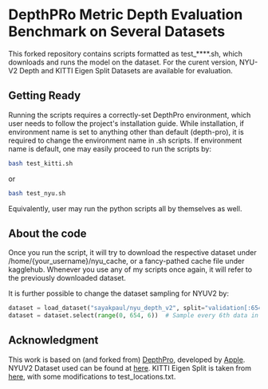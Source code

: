 # DepthPRo Metric Depth Evaluation Benchmark on Several Datasets
This forked repository contains scripts formatted as test_****.sh, which downloads and runs the model on the dataset. For the curent version, NYU-V2 Depth and KITTI Eigen Split Datasets are available for evaluation. 

## Getting Ready
Running the scripts requires a correctly-set DepthPro environment, which user needs to follow the project's installation guide.
While installation, if environment name is set to anything other than default (depth-pro), it is required to change the environment name in .sh scripts.
If environment name is default, one may easily proceed to run the scripts by:
```bash
bash test_kitti.sh
```
or
```bash
bash test_nyu.sh
```
Equivalently, user may run the python scripts all by themselves as well.


## About the code
Once you run the script, it will try to download the respective dataset under /home/{your_username}/nyu_cache, or a fancy-pathed cache file under kagglehub. Whenever you use any of my scripts once again, it will refer to the previously downloaded dataset.

It is further possible to change the dataset sampling for NYUV2 by:  
```python
dataset = load_dataset("sayakpaul/nyu_depth_v2", split="validation[:654]", cache_dir=home_dir+"/nyu_cache")
dataset = dataset.select(range(0, 654, 6))  # Sample every 6th data in dataset
```


## Acknowledgment
This work is based on (and forked from) [DepthPro](https://github.com/apple/ml-depth-pro), developed by [Apple](https://github.com/apple).    
NYUV2 Dataset used can be found at [here](https://huggingface.co/datasets/sayakpaul/nyu_depth_v2). KITTI Eigen Split is taken from [here](https://www.kaggle.com/datasets/awsaf49/kitti-eigen-split-dataset), with some modifications to test_locations.txt.

